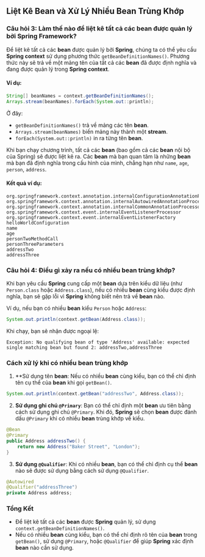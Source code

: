## Liệt Kê Bean và Xử Lý Nhiều Bean Trùng Khớp

### Câu hỏi 3: Làm thế nào để liệt kê tất cả các **bean** được quản lý bởi **Spring Framework**?

Để liệt kê tất cả các **bean** được quản lý bởi **Spring**, chúng ta có thể yêu cầu **Spring context** sử dụng phương thức `getBeanDefinitionNames()`. Phương thức này sẽ trả về một mảng tên của tất cả các **bean** đã được định nghĩa và đang được quản lý trong **Spring context**.

#### Ví dụ:

```java
String[] beanNames = context.getBeanDefinitionNames();
Arrays.stream(beanNames).forEach(System.out::println);
```

Ở đây:
- `getBeanDefinitionNames()` trả về mảng các tên **bean**.
- `Arrays.stream(beanNames)` biến mảng này thành một **stream**.
- `forEach(System.out::println)` in ra từng tên **bean**.

Khi bạn chạy chương trình, tất cả các **bean** (bao gồm cả các **bean** nội bộ của Spring) sẽ được liệt kê ra. Các **bean** mà bạn quan tâm là những **bean** mà bạn đã định nghĩa trong cấu hình của mình, chẳng hạn như `name`, `age`, `person`, `address`.

#### Kết quả ví dụ:

```
org.springframework.context.annotation.internalConfigurationAnnotationProcessor
org.springframework.context.annotation.internalAutowiredAnnotationProcessor
org.springframework.context.annotation.internalCommonAnnotationProcessor
org.springframework.context.event.internalEventListenerProcessor
org.springframework.context.event.internalEventListenerFactory
helloWorldConfiguration
name
age
personTwoMethodCall
personThreeParameters
addressTwo
addressThree
```

### Câu hỏi 4: Điều gì xảy ra nếu có nhiều **bean** trùng khớp?

Khi bạn yêu cầu **Spring** cung cấp một **bean** dựa trên kiểu dữ liệu (như `Person.class` hoặc `Address.class`), nếu có nhiều **bean** cùng kiểu được định nghĩa, bạn sẽ gặp lỗi vì **Spring** không biết nên trả về **bean** nào.

Ví dụ, nếu bạn có nhiều **bean** kiểu `Person` hoặc `Address`:

```java
System.out.println(context.getBean(Address.class));
```

Khi chạy, bạn sẽ nhận được ngoại lệ:

```
Exception: No qualifying bean of type 'Address' available: expected single matching bean but found 2: addressTwo,addressThree
```

### Cách xử lý khi có nhiều **bean** trùng khớp

1. **Sử dụng tên **bean**: Nếu có nhiều **bean** cùng kiểu, bạn có thể chỉ định tên cụ thể của **bean** khi gọi `getBean()`.

```java
System.out.println(context.getBean("addressTwo", Address.class));
```

2. **Sử dụng ghi chú `@Primary`**: Bạn có thể chỉ định một **bean** ưu tiên bằng cách sử dụng ghi chú `@Primary`. Khi đó, **Spring** sẽ chọn **bean** được đánh dấu `@Primary` khi có nhiều **bean** trùng khớp về kiểu.

```java
@Bean
@Primary
public Address addressTwo() {
    return new Address("Baker Street", "London");
}
```

3. **Sử dụng `@Qualifier`**: Khi có nhiều **bean**, bạn có thể chỉ định cụ thể **bean** nào sẽ được sử dụng bằng cách sử dụng `@Qualifier`.

```java
@Autowired
@Qualifier("addressThree")
private Address address;
```

### Tổng Kết

- Để liệt kê tất cả các **bean** được **Spring** quản lý, sử dụng `context.getBeanDefinitionNames()`.
- Nếu có nhiều **bean** cùng kiểu, bạn có thể chỉ định rõ tên của **bean** trong `getBean()`, sử dụng `@Primary`, hoặc `@Qualifier` để giúp **Spring** xác định **bean** nào cần sử dụng.

